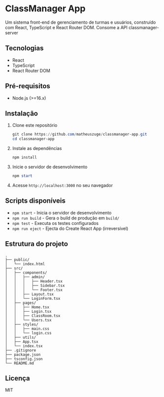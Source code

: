# ClassManager App

Um sistema front-end de gerenciamento de turmas e usuários, construído com React, TypeScript e React Router DOM. Consome a API classmanager-server 

## Tecnologias

- React
- TypeScript
- React Router DOM

## Pré-requisitos

- Node.js (>=16.x)

## Instalação

1. Clone este repositório
   ```powershell
   git clone https://github.com/matheuszuge/classmanager-app.git
   cd classmanager-app
   ```
2. Instale as dependências
   ```powershell
   npm install
   ```
3. Inicie o servidor de desenvolvimento
   ```powershell
   npm start
   ```
4. Acesse `http://localhost:3000` no seu navegador

## Scripts disponíveis

- `npm start` - Inicia o servidor de desenvolvimento
- `npm run build` - Gera o build de produção em `build/`
- `npm test` - Executa os testes configurados
- `npm run eject` - Ejecta do Create React App (irreversível)

## Estrutura do projeto

```
.
├── public/
│   └── index.html
├── src/
│   ├── components/
│   │   ├── admin/
│   │   │   ├── Header.tsx
│   │   │   ├── Sidebar.tsx
│   │   │   └── Footer.tsx
│   │   ├── Layout.tsx
│   │   └── LoginForm.tsx
│   ├── pages/
│   │   ├── Home.tsx
│   │   ├── Login.tsx
│   │   ├── ClassRoom.tsx
│   │   └── Users.tsx
│   ├── styles/
│   │   ├── main.css
│   │   └── login.css
│   ├── utils/
│   ├── App.tsx
│   └── index.tsx
├── .gitignore
├── package.json
├── tsconfig.json
└── README.md
```

## Licença

MIT
